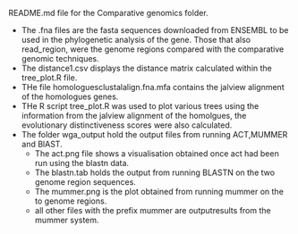 README.md file for the Comparative genomics folder.
* The .fna files are the fasta sequences downloaded from ENSEMBL to be used in the phylogenetic analysis of the gene. Those that also read_region, were the genome regions compared with the comparative genomic techniques.
* The distance1.csv displays the distance matrix calculated within the tree_plot.R file.
* THe file homologuesclustalalign.fna.mfa contains the jalview alignment of the homologues genes.
* THe R script tree_plot.R was used to plot various trees using the information from the jalview alignment of the homolgues, the evolutionary distinctiveness scores were also calculated.
* The folder wga_output hold the output files from running ACT,MUMMER and BlAST.
  - The act.png file shows a visualisation obtained once act had been run using the blastn data.
  - The blastn.tab holds the output from running BLASTN on the two genome region sequences.
  - The mummer.png is the plot obtained from running mummer on the to genome regions.
  - all other files with the prefix mummer are outputresults from the mummer system.
